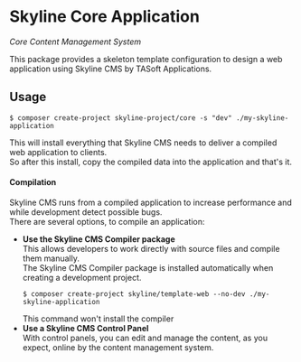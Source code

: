 # Skyline Core Application
_Core Content Management System_

This package provides a skeleton template configuration to design a web application using Skyline CMS by TASoft Applications.
## Usage
````bin
$ composer create-project skyline-project/core -s "dev" ./my-skyline-application
````

This will install everything that Skyline CMS needs to deliver a compiled web application to clients.  
So after this install, copy the compiled data into the application and that's it.

#### Compilation
Skyline CMS runs from a compiled application to increase performance and while development detect possible bugs.  
There are several options, to compile an application:
- **Use the Skyline CMS Compiler package**  
    This allows developers to work directly with source files and compile them manually.  
    The Skyline CMS Compiler package is installed automatically when creating a development project.
    ````bin
    $ composer create-project skyline/template-web --no-dev ./my-skyline-application
    ````
    This command won't install the compiler
- **Use a Skyline CMS Control Panel**  
    With control panels, you can edit and manage the content, as you expect, online by the content management system.
    